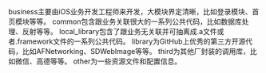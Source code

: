 business主要由iOS业务开发工程师来开发，大模块界定清晰，比如登录模块、首页模块等等。
common包含跟业务关联很大的一系列公共代码，比如数据库处理、反射等等。
local_library包含了跟业务无关联并可抽离成.a文件或者.framework文件的一系列公共代码。
library为GitHub上优秀的第三方开源代码，比如AFNetworking、SDWebImage等等。
third为其他厂封装的调用库，比如微信、高德等等。
other为一些资源文件和配置信息。

